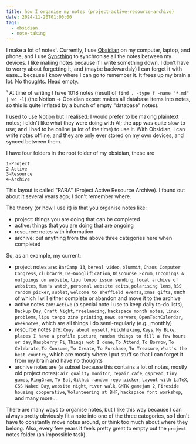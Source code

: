 ```yaml
---
title: how I organise my notes (project-active-resource-archive)
date: 2024-11-20T01:00:00
tags:
  - obsidian
  - note-taking
---
```

I make a lot of notes¹. Currently, I use [Obsidian](https://obsidian.md/) on my computer, laptop, and phone, and I use [Syncthing](https://syncthing.net/) to synchronise all the notes between my devices. I like making notes because if I write something down, I don't have to worry about forgetting it, and (maybe backwardsly) I can forget it with ease... because I know where I can go to remember it. It frees up my brain a lot. No thoughts. Head empty.

¹ At time of writing I have 1018 notes (result of `find . -type f -name "*.md" | wc -l`) (the Notion -> Obsidian export makes all database items into notes, so this is quite inflated by a bunch of empty "database" notes).

I used to use [Notion](https://www.notion.so/) but I realised: I would prefer to be making plaintext notes; I didn't like what they were doing with AI; the app was quite slow to use; and I had to be online (a lot of the time) to use it. With Obsidian, I can write notes offline, and they are only ever stored on my own devices, and synced between them.

I have four folders in the root folder of my obsidian, these are

```text
1-Project
2-Active
3-Resource
4-Archive
```

This layout is called "PARA" (Project Active Resource Archive). I found out about it several years ago; I don't remember where.

The theory (or how I use it) is that you organise notes like:

- project: things you are doing that can be completed
- active: things that you are doing that are ongoing
- resource: notes with information
- archive: put anything from the above three categories here when completed

So, as an example, my current:

- project notes are: `BarCamp 13`, `bereal video`, `blummit`, `Chaos Computer Congress`, `clubcards`, `De-Googlification`, `Discourse Forum`, `Incomings & outgoings on website`, `lipu tenpo issue sending`, `local archive of websites`, `Mum's watch`, `personal website edits`, `polarising lens`, `RSS random picker`, `sublet`, `welcome to sheffield events`, `xmas gifts`, each of which I will either complete or abandon and move it to the archive
- active notes are: `Active` (a special note I use to keep daily to-do lists), `Backup Day`, `Craft Night`, `freelancing`, `hackspace month notes`, `linux problems`, `lipu tenpo zine printing`, `news servers`, `OpenTechCalendar`, `Weeknotes`, which are all things I do semi-regularly (e.g., monthly)
- resource notes are: `Copy about myself`, `Hitchhiking`, `Keys`, `My Bike`, `places I have a profile picture`, `random things to fill a few hours or day`, `Raspberry Pi`, `Things wot I done`, `To Attend`, `To Borrow`, `To Celebrate`, `To Consume`, `To Create`, `To Purchase`, `To Treasure`, `What's the best country`, which are mostly where I put stuff so that I can forget it from my brain and have no thoughts
- archive notes are (a subset because this contains a lot of notes, mostly old project notes): `air quality monitor`, `repair cafe`, `gspread`, `tiny games`, `RingGram`, `To Eat`, `Github random repo picker`, `Layout with LaTeX`, `CSS Naked Day`, `website night`, `river walk`, `GMTK gamejam 2`, `Fireside housing cooperative`, `Volunteering at BHF`, `hackspace font workshop`, and many more...

There are many ways to organise notes, but I like this way because I can always pretty obviously fit a note into one of the three categories, so I don't have to constantly move notes around, or think too much about where they belong. Also, every few years it feels pretty great to empty out the `project` notes folder (an impossible task).
